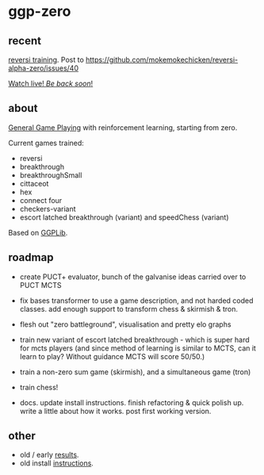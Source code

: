 ggp-zero
========

recent
------
[reversi training](https://github.com/ggplib/ggp-zero/blob/dev/doc/reversi_record.md).
Post to https://github.com/mokemokechicken/reversi-alpha-zero/issues/40

[Watch live! *Be back soon*!](http://simulated.tech:8800/index.html/)

about
------

[General Game Playing](https://en.wikipedia.org/wiki/General_game_playing) with
reinforcement learning, starting from zero.

Current games trained:

 * reversi
 * breakthrough
 * breakthroughSmall
 * cittaceot
 * hex
 * connect four
 * checkers-variant
 * escort latched breakthrough (variant) and speedChess (variant)

Based on [GGPLib](https://github.com/ggplib/ggplib).


roadmap
-------
 * create PUCT+ evaluator, bunch of the galvanise ideas carried over to PUCT MCTS

 * fix bases transformer to use a game description, and not harded coded classes.  add enough
   support to transform chess & skirmish & tron.

 * flesh out "zero battleground", visualisation and pretty elo graphs

 * train new variant of escort latched breakthrough - which is super hard for mcts players (and
   since method of learning is similar to MCTS, can it learn to play?  Without guidance MCTS will
   score 50/50.)

 * train a non-zero sum game (skirmish), and a simultaneous game (tron)

 * train chess!

 * docs.  update install instructions.  finish refactoring & quick polish up.  write a little about
   how it works.  post first working version.


other
-----
* old / early [results](https://github.com/ggplib/ggp-zero/blob/dev/doc/old_results.md).
* old install [instructions](https://github.com/ggplib/ggp-zero/blob/dev/doc/install.md).
